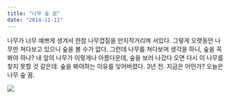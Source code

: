 ```yaml
---
title: "나무 숲 꿈"
date: "2014-11-11"
---
```


나무가 너무 예쁘게 생겨서 한참 나무껍질을 만지작거리며 서있다. 그렇게 오랫동안 나무만 쳐다보고 있으니 숲을 볼 수가 없다. 그런데 나무를 쳐다보며 생각을 하니, 숲을 꼭 봐야 하나? 내 앞의 나무가 이렇게나 아름다운데, 숲을 보러 나갔다 오면 다시 이 나무를 찾지 못할 것 같은데. 숲을 봐야하는 이유를 잊어버렸다. 3년 전. 지금은 어떤가? 오늘은 나무 숲 꿈.


![](../photo/2014-11-11-나무_숲_꿈.jpg)
